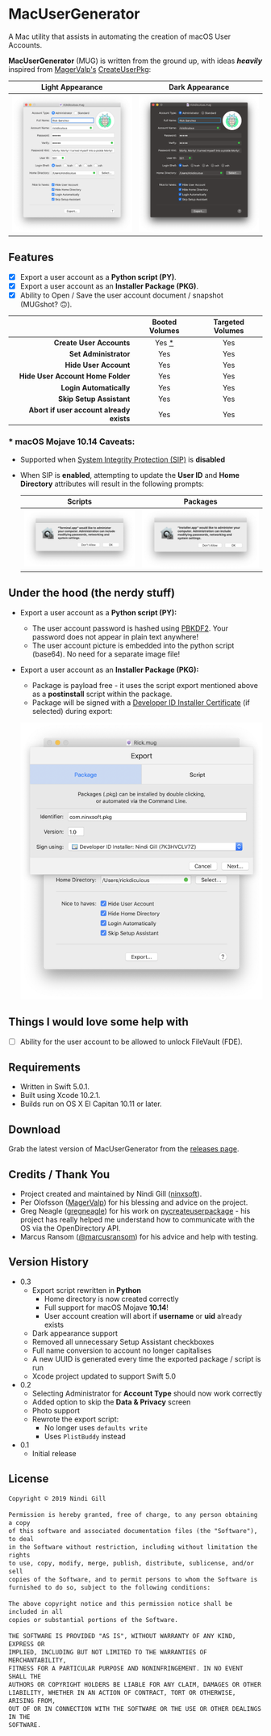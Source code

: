 # MacUserGenerator

A Mac utility that assists in automating the creation of macOS User Accounts.

**MacUserGenerator** (MUG) is written from the ground up, with ideas ***heavily*** inspired from [MagerValp's](https://github.com/MagerValp) [CreateUserPkg](https://github.com/MagerValp/CreateUserPkg):

| **Light Appearance**                                         | **Dark Appearance**                                         |
| :----------------------------------------------------------: | :---------------------------------------------------------: |
| ![Sample User](Readme%20Resources/Sample%20User%20Light.png) | ![Sample User](Readme%20Resources/Sample%20User%20Dark.png) |

## Features

*   [x] Export a user account as a **Python script (PY)**.
*   [x] Export a user account as an **Installer Package (PKG)**.
*   [x] Ability to Open / Save the user account document / snapshot (MUGshot? 🙃).

|                                          | **Booted Volumes**                   | **Targeted Volumes** |
| ---------------------------------------: | :----------------------------------: | :------------------: |
| **Create User Accounts**                 | Yes [*](#-macos-mojave-1014-caveats) | Yes                  |
| **Set Administrator**                    | Yes                                  | Yes                  |
| **Hide User Account**                    | Yes                                  | Yes                  |
| **Hide User Account Home Folder**        | Yes                                  | Yes                  |
| **Login Automatically**                  | Yes                                  | Yes                  |
| **Skip Setup Assistant**                 | Yes                                  | Yes                  |
| **Abort if user account already exists** | Yes                                  | Yes                  |

### * macOS Mojave 10.14 Caveats:

*   Supported when [System Integrity Protection (SIP)](https://support.apple.com/en-us/HT204899) is **disabled**
*   When SIP is **enabled**, attempting to update the **User ID** and **Home Directory** attributes will result in the following prompts:

    | **Scripts**                                                | **Packages**                                                 |
    | :--------------------------------------------------------: | :----------------------------------------------------------: |
    | ![Mojave Scripts](Readme%20Resources/Mojave%20Scripts.png) | ![Mojave Packages](Readme%20Resources/Mojave%20Packages.png) |

## Under the hood (the nerdy stuff)
*   Export a user account as a **Python script (PY):**
    *   The user account password is hashed using [PBKDF2](https://en.wikipedia.org/wiki/PBKDF2). Your password does not appear in plain text anywhere!
    *   The user account picture is embedded into the python script (base64). No need for a separate image file!
*   Export a user account as an **Installer Package (PKG):**
    *   Package is payload free - it uses the script export mentioned above as a **postinstall** script within the package.
    *   Package will be signed with a [Developer ID Installer Certificate](https://developer.apple.com/developer-id/) (if selected) during export:

    ![Export](Readme%20Resources/Export.png)

## Things I would love some help with
*   [ ]   Ability for the user account to be allowed to unlock FileVault (FDE).

## Requirements
*   Written in Swift 5.0.1.
*   Built using Xcode 10.2.1.
*   Builds run on OS X El Capitan 10.11 or later.

## Download
Grab the latest version of MacUserGenerator from the [releases page](https://github.com/ninxsoft/MacUserGenerator/releases).

## Credits / Thank You
*   Project created and maintained by Nindi Gill ([ninxsoft](https://github.com/ninxsoft)).
*   Per Olofsson ([MagerValp](https://github.com/MagerValp)) for his blessing and advice on the project.
*   Greg Neagle ([gregneagle](https://github.com/gregneagle)) for his work on [pycreateuserpackage](https://github.com/gregneagle/pycreateuserpkg) - his project has really helped me understand how to communicate with the OS via the OpenDirectory API.
*   Marcus Ransom ([@marcusransom](https://twitter.com/marcusransom)) for his advice and help with testing.

## Version History
*   0.3
    *   Export script rewritten in **Python**
        *   Home directory is now created correctly
        *   Full support for macOS Mojave **10.14**!
        *   User account creation will abort if **username** or **uid** already exists
    *   Dark appearance support
    *   Removed all unnecessary Setup Assistant checkboxes
    *   Full name conversion to account no longer capitalises
    *   A new UUID is generated every time the exported package / script is run
    *   Xcode project updated to support Swift 5.0
*   0.2
    *   Selecting Administrator for **Account Type** should now work correctly
    *   Added option to skip the **Data & Privacy** screen
    *   Photo support
    *   Rewrote the export script:
        *   No longer uses `defaults write`
        *   Uses `PlistBuddy` instead
*   0.1
    *   Initial release

## License
    Copyright © 2019 Nindi Gill

    Permission is hereby granted, free of charge, to any person obtaining a copy
    of this software and associated documentation files (the "Software"), to deal
    in the Software without restriction, including without limitation the rights
    to use, copy, modify, merge, publish, distribute, sublicense, and/or sell
    copies of the Software, and to permit persons to whom the Software is
    furnished to do so, subject to the following conditions:

    The above copyright notice and this permission notice shall be included in all
    copies or substantial portions of the Software.

    THE SOFTWARE IS PROVIDED "AS IS", WITHOUT WARRANTY OF ANY KIND, EXPRESS OR
    IMPLIED, INCLUDING BUT NOT LIMITED TO THE WARRANTIES OF MERCHANTABILITY,
    FITNESS FOR A PARTICULAR PURPOSE AND NONINFRINGEMENT. IN NO EVENT SHALL THE
    AUTHORS OR COPYRIGHT HOLDERS BE LIABLE FOR ANY CLAIM, DAMAGES OR OTHER
    LIABILITY, WHETHER IN AN ACTION OF CONTRACT, TORT OR OTHERWISE, ARISING FROM,
    OUT OF OR IN CONNECTION WITH THE SOFTWARE OR THE USE OR OTHER DEALINGS IN THE
    SOFTWARE.
